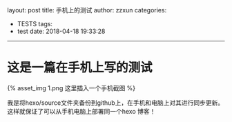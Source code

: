 layout: post
title: 手机上的测试
author: zzxun
categories:
  - TESTS
tags:
  - test
date: 2018-04-18 19:33:28
---
# 这是一篇在手机上写的测试
{% asset_img 1.png 这里插入一个手机截图 %}

我是将hexo/source文件夹备份到github上，在手机和电脑上对其进行同步更新。这样就保证了可以从手机电脑上部署同一个hexo 博客！
